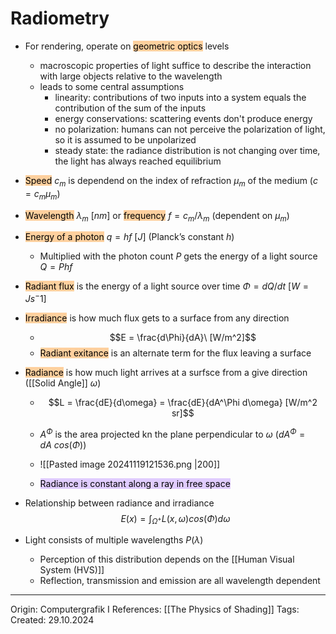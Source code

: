 # Radiometry


- For rendering, operate on <mark style="background: #FFB86CA6;">geometric optics</mark> levels
	- macroscopic properties of light suffice to describe the interaction with large objects relative to the wavelength
	- leads to some central assumptions
		- linearity: contributions of two inputs into a system equals the contribution of the sum of the inputs
		- energy conservations: scattering events don't produce energy
		- no polarization: humans can not perceive the polarization of light, so it is assumed to be unpolarized
		- steady state: the radiance distribution is not changing over time, the light has always reached equilibrium

- <mark style="background: #FFB86CA6;">Speed</mark> $c_m$ is dependend on the index of refraction $\mu_m$ of the medium ($c = c_m \mu_m$)
- <mark style="background: #FFB86CA6;">Wavelength</mark> $\lambda_m\ [nm]$ or <mark style="background: #FFB86CA6;">frequency</mark> $f = c_m / \lambda_m$ (dependent on $\mu_m$)
- <mark style="background: #FFB86CA6;">Energy of a photon</mark> $q = hf\ [J]$ (Planck’s constant $h$)
	- Multiplied with the photon count $P$ gets the energy of a light source $Q = P hf$
- <mark style="background: #FFB86CA6;">Radiant flux</mark> is the energy of a light source over time $\Phi = dQ / dt\ [W = Js^-1]$
- <mark style="background: #FFB86CA6;">Irradiance</mark> is how much flux gets to a surface from any direction
	- $$E = \frac{d\Phi}{dA}\ [W/m^2]$$
	- <mark style="background: #FFB86CA6;">Radiant exitance</mark> is an alternate term for the flux leaving a surface
- <mark style="background: #FFB86CA6;">Radiance</mark> is how much light arrives at a surfsce from a give direction ([[Solid Angle]] $\omega$) 
	- $$L = \frac{dE}{d\omega} = \frac{dE}{dA^\Phi d\omega} [W/m^2 sr]$$

	- $A^\Phi$ is the area projected kn the plane perpendicular to $\omega$ ($dA^\Phi = dA\ cos(\Phi)$)
	- ![[Pasted image 20241119121536.png |200]]
	- <mark style="background: #D2B3FFA6;">Radiance is constant along a ray in free space</mark>

- Relationship between radiance and irradiance 
$$E(x) = \int_{\Omega^+}L(x, \omega)cos(\Phi)d\omega$$

- Light consists of multiple wavelengths $P(\lambda)$
	- Perception of this distribution depends on the [[Human Visual System (HVS)]]
	- Reflection, transmission and emission are all wavelength dependent 

---

Origin: Computergrafik I
References: [[The Physics of Shading]]
Tags: 
Created: 29.10.2024

